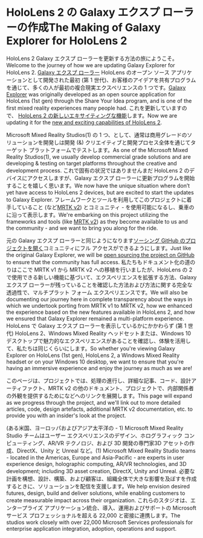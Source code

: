 # <a name="the-making-of-galaxy-explorer-for-hololens-2"></a><span data-ttu-id="90f80-101">HoloLens 2 の Galaxy エクスプ ローラーの作成</span><span class="sxs-lookup"><span data-stu-id="90f80-101">The Making of Galaxy Explorer for HoloLens 2</span></span>

<span data-ttu-id="90f80-102">HoloLens 2 Galaxy エクスプ ローラーを更新する方法の旅にようこそ。</span><span class="sxs-lookup"><span data-stu-id="90f80-102">Welcome to the journey of how we are updating Galaxy Explorer for HoloLens 2.</span></span> <span data-ttu-id="90f80-103">[Galaxy エクスプ ローラー](https://docs.microsoft.com/windows/mixed-reality/galaxy-explorer "Galaxy エクスプ ローラー") HoloLens のオープン ソース アプリケーションとして開発された最初 (第 1 世代)、お客様のアイデアを共有プログラムを通じて、多くの人が最初の複合現実エクスペリエンスの 1 つです。</span><span class="sxs-lookup"><span data-stu-id="90f80-103">[Galaxy Explorer](https://docs.microsoft.com/windows/mixed-reality/galaxy-explorer "Galaxy Explorer") was originally developed as an open source application for HoloLens (1st gen) through the Share Your Idea program, and is one of the first mixed reality experiences many people had.</span></span> <span data-ttu-id="90f80-104">これを更新していますので、 [HoloLens 2 の新しいエキサイティングな機能](https://www.microsoft.com/hololens/hardware)します。</span><span class="sxs-lookup"><span data-stu-id="90f80-104">Now we are updating it for the [new and exciting capabilities of HoloLens 2](https://www.microsoft.com/hololens/hardware).</span></span>

<span data-ttu-id="90f80-105">Microsoft Mixed Reality Studios(1) の 1 つ、として、通常は商用グレードのソリューションを開発しは開発 (&) クリエイティブと開発プロセス全体を通じてターゲット プラットフォームでテストします。</span><span class="sxs-lookup"><span data-stu-id="90f80-105">As one of the Microsoft Mixed Reality Studios(1), we usually develop commercial grade solutions and are developing & testing on target platforms throughout the creative and development process.</span></span> <span data-ttu-id="90f80-106">これで固有の状況ではありませんまだ HoloLens 2 のデバイスにアクセスしますが、Galaxy エクスプ ローラーに更新プログラムを開始することを嬉しく思います。</span><span class="sxs-lookup"><span data-stu-id="90f80-106">We now have the unique situation where don’t yet have access to HoloLens 2 devices, but are excited to start the updates to Galaxy Explorer.</span></span> <span data-ttu-id="90f80-107">フレームワークとツールを利用してこのプロジェクトに着手していること (など[MRTK v2](https://microsoft.github.io/MixedRealityToolkit-Unity/Documentation/GettingStartedWithTheMRTK.html)) とコミュニティ - を使用可能になるし、乗車のに沿って表示します。</span><span class="sxs-lookup"><span data-stu-id="90f80-107">We're embarking on this project utilizing the frameworks and tools (like [MRTK v2](https://microsoft.github.io/MixedRealityToolkit-Unity/Documentation/GettingStartedWithTheMRTK.html)) as they become available to us and the community - and we want to bring you along for the ride.</span></span>

<span data-ttu-id="90f80-108">元の Galaxy エクスプ ローラーと同じようになります[ソーシング GitHub のプロジェクトを開く](https://github.com/Microsoft/GalaxyExplorer)コミュニティにフル アクセスができるようにします。</span><span class="sxs-lookup"><span data-stu-id="90f80-108">Just like the original Galaxy Explorer, we will be [open sourcing the project on GitHub](https://github.com/Microsoft/GalaxyExplorer) to ensure that the community has full access.</span></span> <span data-ttu-id="90f80-109">私たちもドキュメント化の道のりはここで MRTK v1 から MRTK v2 への移植を行いましたが、HoloLens の 2 で使用できる新しい機能に基づいて、エクスペリエンスを拡張する方法、Galaxy エクスプ ローラーが残っていることを確認した方法および方法に関する完全な透過性で、マルチプラット フォーム エクスペリエンスです。</span><span class="sxs-lookup"><span data-stu-id="90f80-109">We will also be documenting our journey here in complete transparency about the ways in which we undertook porting from MRTK v1 to MRTK v2, how we enhanced the experience based on the new features available in HoloLens 2, and how we ensured that Galaxy Explorer remained a multi-platform experience.</span></span> <span data-ttu-id="90f80-110">HoloLens で Galaxy エクスプ ローラーを表示しているかにかかわらず (第 1 世代) HoloLens 2、Windows Mixed Reality ヘッドセットまたは、Windows 10 デスクトップで魅力的なエクスペリエンスがあることを確認し、体験を活用して、私たちは同じくらいにします。</span><span class="sxs-lookup"><span data-stu-id="90f80-110">So whether you're viewing Galaxy Explorer on HoloLens (1st gen), HoloLens 2, a Windows Mixed Reality headset or on your Windows 10 desktop, we want to ensure that you're having an immersive experience and enjoy the journey as much as we are!</span></span>

<span data-ttu-id="90f80-111">このページは、プロジェクトでは、処理の進行し、詳細な記事、コード、設計アーティファクト、MRTK v2 の他のドキュメント、プロジェクトで、内部関係者の外観を提供するためになどへのリンクを展開します。</span><span class="sxs-lookup"><span data-stu-id="90f80-111">This page will expand as we progress through the project, and we'll link out to more detailed articles, code, design artefacts, additional MRTK v2 documentation, etc. to provide you with an insider's look at the project.</span></span>



<span data-ttu-id="90f80-112">(ある米国、ヨーロッパおよびアジア太平洋の - 1) Microsoft Mixed Reality Studio チームはユーザー エクスペリエンスのデザイン、ホログラフィック コンピューティング、AR/VR テクノロジ、および 3D 開発の専門家3D アセットの作成、DirectX、Unity と Unreal など。</span><span class="sxs-lookup"><span data-stu-id="90f80-112">(1) Microsoft Mixed Reality Studio teams - located in the Americas, Europe and Asia-Pacific - are experts in user experience design, holographic computing, AR/VR technologies, and 3D development; including 3D asset creation, DirectX, Unity and Unreal.</span></span> <span data-ttu-id="90f80-113">必要な計画を構想、設計、構築、および顧客は、組織全体で大きな影響を及ぼすを作成するときに、ソリューションを配信を支援します。</span><span class="sxs-lookup"><span data-stu-id="90f80-113">We help envision desired futures, design, build and deliver solutions, while enabling customers to create measurable impact across their organization.</span></span> <span data-ttu-id="90f80-114">これらのスタジオは、エンタープライズ アプリケーション統合、導入、運用およびサポートの Microsoft サービス プロフェッショナルを超える 22,000 と密接に連携します。</span><span class="sxs-lookup"><span data-stu-id="90f80-114">The studios work closely with over 22,000 Microsoft Services professionals for enterprise application integration, adoption, operations and support.</span></span>

